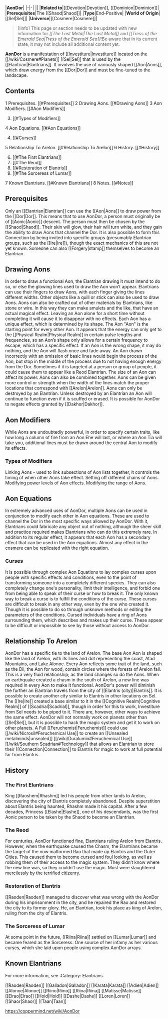 |**AonDor**|
|-|-|
||
|**Related to**|[[Devotion\|Devotion]], [[Dominion\|Dominion]]|
|**Prerequisites**|The [[Shaod\|Shaod]]|
|**Type**|End-Positive|
|**World of Origin**|[[Sel\|Sel]]|
|**Universe**|[[Cosmere\|Cosmere]]|

> [!info] This page or section needs to be updated with new information for *[[The Lost Metal\|The Lost Metal]]* and *[[Tress of the Emerald Sea\|Tress of the Emerald Sea]]*!Be aware that in its current state, it may not include all additional content yet.

**AonDor** is a manifestation of [[Investiture\|Investiture]] located on the [[/wiki/Cosmere#Planets]] [[Sel\|Sel]] that is used by the [[Elantrian\|Elantrians]]. It involves the use of variously shaped [[Aon\|Aons]], which draw energy from the [[Dor\|Dor]] and must be fine-tuned to the landscape.

## Contents

1 Prerequisites. [[#Prerequisites]] 
2 Drawing Aons. [[#Drawing Aons]] 
3 Aon Modifiers. [[#Aon Modifiers]] 

3. [[#Types of Modifiers]] 


4 Aon Equations. [[#Aon Equations]] 

4. [[#Curses]] 


5 Relationship To Arelon. [[#Relationship To Arelon]] 
6 History. [[#History]] 

6. [[#The First Elantrians]] 
6. [[#The Reod]] 
6. [[#Restoration of Elantris]] 
6. [[#The Sorceress of Lumar]] 


7 Known Elantrians. [[#Known Elantrians]] 
8 Notes. [[#Notes]] 


## Prerequisites
Only an [[Elantrian\|Elantrian]] can use the [[Aon\|Aons]] to draw power from the [[Dor\|Dor]]. This means that to use AonDor, a person must originally be of [[Aonic\|Aonic]] descent. The person must then be chosen by the [[Shaod\|Shaod]]. Their skin will glow, their hair will turn white, and they gain the ability to draw Aons that channel the Dor.
It is also possible to form this Connection by being invited into specific groups (presumably Elantrian groups, such as the [[Ire\|Ire]]), though the exact mechanics of this are not yet known. Someone can also [[Forgery\|stamp]] themselves to become an Elantrian.

## Drawing Aons
In order to draw a functional Aon, the Elantrian drawing it must intend to do so, or else the glowing lines used to draw the Aon won’t appear. Elantrians can use their fingers to draw Aons, with each finger giving the lines different widths. Other objects like a quill or stick can also be used to draw Aons. Aons can also be crafted out of other materials by Elantrians, like stone or wire. In this way they can make amulets and the like, that have an actual magical effect. Leaving an Aon alone for a short time without completing it will cause it to disappear with no effects.
Each Aon has a unique effect, which is determined by its shape. The Aon "Aon" is the starting point for every other Aon. It appears that the energy can only get to the [[Physical Realm\|Physical Realm]] in certain pulse lengths and frequencies, so an Aon’s shape only allows for a certain frequency to escape, which has a specific effect. If an Aon is the wrong shape, it may do nothing, and the Aon will flash once and fade away. An Aon drawn incorrectly with an omission of basic lines would begin the process of the Aon, but stop in the middle of the process due to not having enough energy from the Dor. Sometimes if it is targeted at a person or group of people, it could cause them to appear like a Reod Elantrian. The size of an Aon can affect its power. Aons can also be combined together. Aons can be given more control or strength when the width of the lines match the proper locations that correspond with [[Arelon\|Arelon]].
Aons can only be destroyed by an Elantrian. Unless destroyed by an Elantrian an Aon will continue to function even if it is scuffed or erased. It is possible for AonDor to negate effects granted by [[Dakhor\|Dakhor]].

## Aon Modifiers
While Aons are undoubtedly powerful, in order to specify certain traits, like how long a column of fire from an Aon Ehe will last, or where an Aon Tia will take you, additional lines must be drawn around the central Aon to modify its effects.

### Types of Modifiers
Linking Aons - used to link subsections of Aon lists together, it controls the timing of when other Aons take effect.
Setting off different chains of Aons.
Modifying power levels of Aon effects.
Modifying the range of Aons.
## Aon Equations
In extremely advanced uses of AonDor, multiple Aons can be used in conjunction to modify each other in Aon equations. These are used to channel the Dor in the most specific ways allowed by AonDor. With it, Elantrians could fabricate any object out of nothing, although the sheer skill and practice required makes Elantrians who can do this extremely rare. In addition to its regular effect, it appears that each Aon has a secondary effect that can be used in the Aon equations. Almost any effect in the cosmere can be replicated with the right equation.

### Curses
It is possible through complex Aon Equations to lay complex curses upon people with specific effects and conditions, even to the point of transforming someone into a completely different species. They can also completely change one's personality, limit their intelligence, and forbid one from being able to speak of their curse or how to break it.
The only known way to break a curse is to fulfill the conditions of the curse. These curses are difficult to break in any other way, even by the one who created it. Though it is possible to do so through unknown methods or editing the parameters of the conditions.
Cursed individuals have a ring of Aons surrounding them, which describes and makes up their curse. These appear to be difficult or impossible to see by those without access to AonDor.

## Relationship To Arelon
AonDor has a specific tie to the land of Arelon. The base Aon Aon is shaped like the land of Arelon, with its lines and dot representing the coast, Atad Mountains, and Lake Alonoe. Every Aon reflects some trait of the land, such as the Dii, the Aon for wood, contain circles where the forests of Arelon fall. This is a very fluid relationship; as the land changes so do the Aons. When an earthquake created a chasm in the south of Arelon, a new line was required in every Aon to make it functional. AonDor's power will diminish the further an Elantrian travels from the city of [[Elantris (city)\|Elantris]].
It is possible to create another city similar to Elantris in other locations on Sel. The [[Ire\|Ire]] created a base similar to it in the [[Cognitive Realm\|Cognitive Realm]] of [[Scadrial\|Scadrial]], though in order for this to work, Investiture from Sel needs to be piped to it. There are, however, other ways to achieve the same effect.
AonDor will not normally work on planets other than [[Sel\|Sel]], but it is possible to hack the magic system and get it to work on other planets. A Full [[Feruchemist\|Feruchemist]] could use [[/wiki/Nicrosil#Feruchemical Use]] to create an [[Unsealed metalminds\|unsealed]] [[/wiki/Duralumin#Feruchemical Use]] [[/wiki/Southern Scadrian#Technology]] that allows an Elantrian to store their [[Connection\|Connection]] to Elantris for magic to work at full potential far from Elantris.

## History
### The First Elantrians
King [[Raoshem\|Rhashm]] led his people from other lands to Arelon, discovering the city of Elantris completely abandoned. Despite superstition about Elantris being haunted, Rhashm made it his capital. After a few decades, Princess [[Elashe\|Elashe]], one of his descendants, was the first Aonic person to be taken by the Shaod to become an Elantrian.

### The Reod
For centuries, AonDor functioned fine, Elantrians ruling Arelon from Elantris. However, when the earthquake caused the Chasm, the Elantrians became the target of the now malformed Rao that made up Elantris and the Outer Cities. This caused them to become cursed and foul looking, as well as robbing them of their access to the magic system. They didn’t know where the new line was, so they couldn’t use the magic. Most were slaughtered mercilessly by the terrified citizenry.

### Restoration of Elantris
[[Raoden\|Raoden]] managed to discover what was wrong with the AonDor during his imprisonment in the city, and he repaired the Rao and restored the city to its former glory. He, an Elantrian, took his place as king of Arelon, ruling from the city of Elantris.

### The Sorceress of Lumar
At some point in the future, [[Riina\|Riina]] settled on [[Lumar\|Lumar]] and became feared as the Sorceress. One source of her infamy as her various curses, which she laid upon people using complex AonDor arrays.

## Known Elantrians
For more information, see :Category: Elantrians.

[[Raoden\|Raoden]]
[[Galladon\|Galladon]]
[[Karata\|Karata]]
[[Adien\|Adien]]
[[Alonoe\|Alonoe]]
[[Riino\|Riino]]
[[Riina\|Riina]]
[[Matisse\|Matisse]]
[[Elrao\|Elrao]]
[[Hoid\|Hoid]]
[[Dashe\|Dashe]]
[[Loren\|Loren]]
[[Shaor\|Shaor]]
[[Taan\|Taan]]



https://coppermind.net/wiki/AonDor